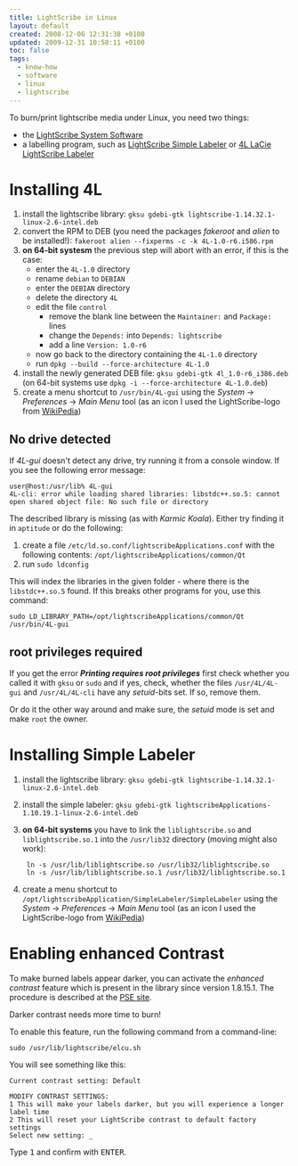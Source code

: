 ```yaml
---
title: LightScribe in Linux
layout: default
created: 2008-12-06 12:31:38 +0100
updated: 2009-12-31 10:58:11 +0100
toc: false
tags:
  - know-how
  - software
  - linux
  - lightscribe
---
```

To burn/print lightscribe media under Linux, you need two things:

* the [LightScribe System Software](http://www.lightscribe.com/downloadSection/linux/index.aspx)
* a labelling program, such as [LightScribe Simple Labeler](http://www.lightscribe.com/downloadSection/linux/index.aspx?id=815)
  or [4L LaCie LightScribe Labeler](http://www.lacie.com/products/product.htm?pid=10803)


Installing 4L
=============

1. install the lightscribe library: `gksu gdebi-gtk lightscribe-1.14.32.1-linux-2.6-intel.deb`
1. convert the RPM to DEB (you need the packages *fakeroot* and *alien* to be installed!):
   `fakeroot alien --fixperms -c -k 4L-1.0-r6.i586.rpm`
1. **on 64-bit systesm** the previous step will abort with an error, if this is the case:
    * enter the `4L-1.0` directory
    * rename `debian` to `DEBIAN`
    * enter the `DEBIAN` directory
    * delete the directory `4L`
    * edit the file `control`
        * remove the blank line between the `Maintainer:` and `Package:` lines
        * change the `Depends:` into `Depends: lightscribe`
        * add a line `Version: 1.0-r6`
    * now go back to the directory containing the `4L-1.0` directory
    * run `dpkg --build --force-architecture 4L-1.0`
1. install the newly generated DEB file: `gksu gdebi-gtk 4l_1.0-r6_i386.deb` (on 64-bit systems use
   `dpkg -i --force-architecture 4L-1.0.deb`)
1. create a menu shortcut to `/usr/bin/4L-gui` using the *System* → *Preferences* → *Main Menu* tool (as an icon I used
   the LightScribe-logo from [WikiPedia](http://de.wikipedia.org/wiki/Bild:LightScribe-Logo.svg))


No drive detected
-----------------

If *4L-gui* doesn't detect any drive, try running it from a console window. If you see the following error message:

    user@host:/usr/lib% 4L-gui
    4L-cli: error while loading shared libraries: libstdc++.so.5: cannot open shared object file: No such file or directory

The described library is missing (as with *Karmic Koala*). Either try finding it in `aptitude` or do the following:

1. create a file `/etc/ld.so.conf/lightscribeApplications.conf` with the following contents:
   `/opt/lightscribeApplications/common/Qt`
1. run `sudo ldconfig`

This will index the libraries in the given folder - where there is the `libstdc++.so.5` found. If this breaks other
programs for you, use this command:

    sudo LD_LIBRARY_PATH=/opt/lightscribeApplications/common/Qt /usr/bin/4L-gui


root privileges required
------------------------

If you get the error ***Printing requires root privileges*** first check whether you called it with `gksu` or `sudo`
and if yes, check, whether the files `/usr/4L/4L-gui` and `/usr/4L/4L-cli` have any *setuid*-bits set. If so, remove
them.

Or do it the other way around and make sure, the *setuid* mode is set and make `root` the owner.


Installing Simple Labeler
=========================

1. install the lightscribe library: `gksu gdebi-gtk lightscribe-1.14.32.1-linux-2.6-intel.deb`
1. install the simple labeler: `gksu gdebi-gtk lightscribeApplications-1.10.19.1-linux-2.6-intel.deb`
1. **on 64-bit systems** you have to link the `liblightscribe.so` and `liblightscribe.so.1` into the `/usr/lib32`
   directory (moving might also work):  
  
        ln -s /usr/lib/liblightscribe.so /usr/lib32/liblightscribe.so
        ln -s /usr/lib/liblightscribe.so.1 /usr/lib32/liblightscribe.so.1
1. create a menu shortcut to `/opt/lightscribeApplication/SimpleLabeler/SimpleLabeler` using the *System* →
   *Preferences* → *Main Menu* tool (as an icon I used the LightScribe-logo from [WikiPedia](http://de.wikipedia.org/wiki/Bild:LightScribe-Logo.svg))


Enabling enhanced Contrast
==========================

To make burned labels appear darker, you can activate the *enhanced contrast* feature which is present in the library
since version 1.8.15.1. The procedure is described at the [PSE site](http://www.lightscribe.com/downloadSection/pse/).

Darker contrast needs more time to burn!

To enable this feature, run the following command from a command-line:

    sudo /usr/lib/lightscribe/elcu.sh

You will see something like this:

~~~
Current contrast setting: Default

MODIFY CONTRAST SETTINGS:
1 This will make your labels darker, but you will experience a longer label time
2 This will reset your LightScribe contrast to default factory settings
Select new setting: _
~~~

Type <kbd>1</kbd> and confirm with <kbd>ENTER</kbd>.
